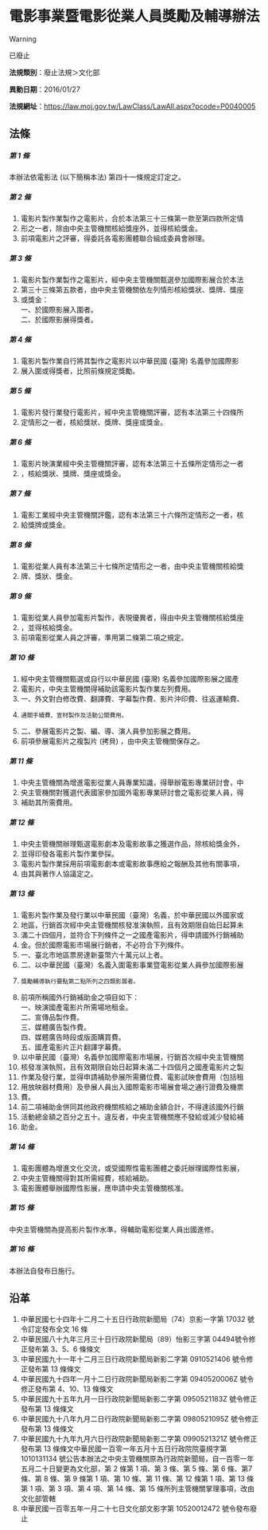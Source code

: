 # 電影事業暨電影從業人員獎勵及輔導辦法


> [!WARNING]
> 已廢止


**法規類別**：廢止法規＞文化部

**異動日期**：2016/01/27  

**法規網址**：https://law.moj.gov.tw/LawClass/LawAll.aspx?pcode=P0040005



## 法條
##### 第 1 條
本辦法依電影法 (以下簡稱本法) 第四十一條規定訂定之。

##### 第 2 條
1. 電影片製作業製作之電影片，合於本法第三十三條第一款至第四款所定情
1. 形之一者，除由中央主管機關核給獎座外，並得核給獎金。
1. 前項電影片之評審，得委託各電影團體聯合組成委員會辦理。

##### 第 3 條
1. 電影片製作業製作之電影片，經中央主管機關甄選參加國際影展合於本法
1. 第三十三條第五款者，由中央主管機關依左列情形核給獎狀、獎牌、獎座
1. 或獎金：  
一、於國際影展入圍者。  
二、於國際影展得獎者。

##### 第 4 條
1. 電影片製作業自行將其製作之電影片以中華民國 (臺灣) 名義參加國際影
1. 展入圍或得獎者，比照前條規定獎勵。

##### 第 5 條
1. 電影片發行業發行電影片，經中央主管機關評審，認有本法第三十四條所
1. 定情形之一者，核給獎狀、獎牌、獎座或獎金。

##### 第 6 條
1. 電影片映演業經中央主管機關評審，認有本法第三十五條所定情形之一者
1. ，核給獎狀、獎牌、獎座或獎金。

##### 第 7 條
1. 電影工業經中央主管機關評鑑，認有本法第三十六條所定情形之一者，核
1. 給獎牌或獎金。

##### 第 8 條
1. 電影從業人員有本法第三十七條所定情形之一者，由中央主管機關核給獎
1. 牌、獎狀、獎金。

##### 第 9 條
1. 電影從業人員參加電影片製作，表現優異者，得由中央主管機關核給獎座
1. ，並得核給獎金。
1. 前項電影從業人員之評審，準用第二條第二項之規定。

##### 第 10 條
1. 經中央主管機關甄選或自行以中華民國 (臺灣) 名義參加國際影展之國產
1. 電影片，中央主管機關得補助該電影片製作業左列費用。
1. 一、外文對白修改費、翻譯費、字幕製作費、影片沖印費、往返運輸費、
1.     通關手續費、宣材製作及活動公關費用。
1. 二、參展電影片之製、編、導、演人員參加影展之費用。
1. 前項參展電影片之複製片 (拷貝) ，由中央主管機關保存之。

##### 第 11 條
1. 中央主管機關為增進電影從業人員專業知識，得舉辦電影專業研討會，中
1. 央主管機關對獲選代表國家參加國外電影專業研討會之電影從業人員，得
1. 補助其所需費用。

##### 第 12 條
1. 中央主管機關辦理甄選電影劇本及電影故事之獲選作品，除核給獎金外，
1. 並得印發各電影片製作業參採。
1. 電影片製作業採用前項電影劇本或電影故事應給之報酬及其他有關事項，
1. 由其與著作人協議定之。

##### 第 13 條
1. 電影片製作業及發行業以中華民國（臺灣）名義，於中華民國以外國家或
1. 地區，行銷首次經中央主管機關核發准演執照，且有效期限自始日起算未
1. 滿二十四個月，並符合下列條件之一之國產電影片，得申請國外行銷補助
1. 金。但於國際電影市場展行銷者，不必符合下列條件。
1. 一、臺北市地區票房達新臺幣六十萬元以上者。
1. 二、以中華民國（臺灣）名義入圍電影事業暨電影從業人員參加國際影展
1.     獎勵輔導執行要點第二點所列之四類影展者。
1. 前項所稱國外行銷補助金之項目如下：  
一、映演國產電影片所需場地租金。  
二、宣傳品製作費。  
三、媒體廣告製作費。  
四、媒體廣告時段或版面購買費。  
五、國產電影片正片翻譯字幕費。
1. 以中華民國（臺灣）名義參加國際電影市場展，行銷首次經中央主管機關
1. 核發准演執照，且有效期限自始日起算未滿二十四個月之國產電影片之製
1. 作業及發行業，並得申請補助參展所需攤位費、電影試映會費用（包括租
1. 用放映器材費用）及參展人員出入國際電影市場展會場之通行證費及機票
1. 費。
1. 前二項補助金併同其他政府機關核給之補助金額合計，不得達該國外行銷
1. 活動總金額之百分之五十。違反者，中央主管機關應不發給或減少發給補
1. 助金。

##### 第 14 條
1. 電影團體為增進文化交流，或受國際性電影團體之委託辦理國際性影展，
1. 中央主管機關得對其所需經費，核給補助。
1. 電影團體舉辦國際性影展，應申請中央主管機關核准。

##### 第 15 條
中央主管機關為提高影片製作水準，得輔助電影從業人員出國進修。

##### 第 16 條
本辦法自發布日施行。

## 沿革
1. 中華民國七十四年十二月二十五日行政院新聞局（74）京影一字第 17032  號令訂定發布全文 16 條
1. 中華民國八十九年三月三十日行政院新聞局（89）怡影三字第 04494號令修正發布第 3、5、6  條條文
1. 中華民國九十一年十二月三日行政院新聞局新影二字第 0910521406 號令修正發布第 13 條條文
1. 中華民國九十四年一月十二日行政院新聞局新影二字第 0940520006Z 號令修正發布第 4、10、13  條條文
1. 中華民國九十五年九月一日行政院新聞局新影二字第 0950521183Z  號令修正發布第 13 條條文
1. 中華民國九十八年九月二日行政院新聞局新影二字第 0980521095Z  號令修正發布第 13 條條文
1. 中華民國九十九年九月六日行政院新聞局新影二字第 0990521321Z  號令修正發布第 13 條條文中華民國一百零一年五月十五日行政院院臺規字第 1010131134 號公告本辦法之中央主管機關原為行政院新聞局，自一百零一年五月二十日變更為文化部，第 2  條第 1  項、第 3  條、第 5  條、第 6  條、第7 條、第 8  條、第 9  條第 1  項、第 10 條、第 11 條、第 12 條第 1  項、第 13 條第 1  項、第 3  項、第 4  項、第 14 條、第 15  條所列主管機關掌理事項，改由文化部管轄
1. 中華民國一百零五年一月二十七日文化部文影字第 10520012472  號令發布廢止
